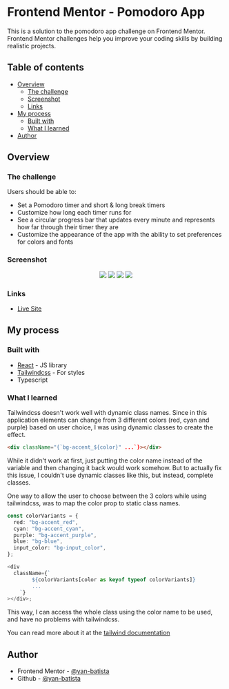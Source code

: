 # Frontend Mentor - Pomodoro App

This is a solution to the pomodoro app challenge on Frontend Mentor. Frontend Mentor challenges help you improve your coding skills by building realistic projects.

## Table of contents

- [Overview](#overview)
  - [The challenge](#the-challenge)
  - [Screenshot](#screenshot)
  - [Links](#links)
- [My process](#my-process)
  - [Built with](#built-with)
  - [What I learned](#what-i-learned)
- [Author](#author)

## Overview

### The challenge

Users should be able to:

- Set a Pomodoro timer and short & long break timers
- Customize how long each timer runs for
- See a circular progress bar that updates every minute and represents how far through their timer they are
- Customize the appearance of the app with the ability to set preferences for colors and fonts

### Screenshot

<p align="center" >
    <img src="./public/screenshot_desktop.png" />
    <img src="./public/modal_desktop.png" />
    <img src="./public/screenshot_mobile.png" />
    <img src="./public/modal_mobile.png" />
</p>

### Links

- [Live Site](https://pomodoro-app-one-alpha.vercel.app/)

## My process

### Built with

- [React](https://reactjs.org/) - JS library
- [Tailwindcss](https://tailwindcss.com/) - For styles
- Typescript

### What I learned

Tailwindcss doesn't work well with dynamic class names. Since in this application elements can change from 3 different colors (red, cyan and purple) based on user choice, I was using dynamic classes to create the effect.

```html
<div className="{`bg-accent_${color}" ...`}></div>
```

While it didn't work at first, just putting the color name instead of the variable and then changing it back would work somehow. But to actually fix this issue, I couldn't use dynamic classes like this, but instead, complete classes.

One way to allow the user to choose between the 3 colors while using tailwindcss, was to map the color prop to static class names.

```typescript
const colorVariants = {
  red: "bg-accent_red",
  cyan: "bg-accent_cyan",
  purple: "bg-accent_purple",
  blue: "bg-blue",
  input_color: "bg-input_color",
};

<div
  className={`
        ${colorVariants[color as keyof typeof colorVariants]} 
        ...
    `}
></div>;
```

This way, I can access the whole class using the color name to be used, and have no problems with tailwindcss.

You can read more about it at the [tailwind documentation](https://tailwindcss.com/docs/content-configuration#dynamic-class-names)

## Author

- Frontend Mentor - [@yan-batista](https://www.frontendmentor.io/profile/yan-batista-1326)
- Github - [@yan-batista](https://github.com/yan-batista)
